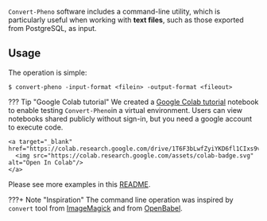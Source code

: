 `Convert-Pheno` software includes a command-line utility, which is particularly useful when working with **text files**, such as those exported from PostgreSQL, as input.

## Usage

The operation is simple:

    $ convert-pheno -input-format <filein> -output-format <fileout>

??? Tip "Google Colab tutorial"
    We created a [Google Colab tutorial](https://colab.research.google.com/drive/1T6F3bLwfZyiYKD6fl1CIxs9vG068RHQ6) notebook to enable testing `Convert-Pheno`in a virtual environment. Users can view notebooks shared publicly without sign-in, but you need a google account to execute code.

    <a target="_blank" href="https://colab.research.google.com/drive/1T6F3bLwfZyiYKD6fl1CIxs9vG068RHQ6">
      <img src="https://colab.research.google.com/assets/colab-badge.svg" alt="Open In Colab"/>
    </a>

Please see more examples in this [README](https://github.com/cnag-biomedical-informatics/convert-pheno#synopsis).

???+ Note "Inspiration"
    The command line operation was inspired by `convert` tool from [ImageMagick](https://imagemagick.org/script/convert.php) and from [OpenBabel](https://openbabel.org/wiki/Main_Page).
